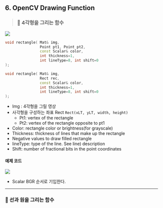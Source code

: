 ## 6. OpenCV Drawing Function

> ### 📄 4각형을 그리는 함수

![](image/2025-03-08-17-07-39.png)
```cpp
void rectangle( Mat& img,
                Point pt1, Point pt2,
                const Scalar& color,
                int thickness=1,
                int lineType=8, int shift=0
);

void rectangle( Mat& img,
                Rect rec,
                const Scalar& color,
                int thickness=1,
                int lineType=8, int shift=0
);
```

* Img : 4각형을 그릴 영상
* 사각형을 구성하는 좌표 Rect `Rect(xLT, yLT, width, height)`
    * Pt1: vertex of the rectangle
    * Pt2: vertex of the rectangle opposite to pt1
* Color: rectangle color or brightness(for grayscale)
* Thickness: thickness of lines that make up the rectangle
* Negative values to draw filled rectangle
* lineType: type of the line. See line) description
* Shift: number of fractional bits in the point coordinates

#### 예제 코드

![](image/2025-03-08-17-16-11.png)
* Scalar BGR 순서로 기입한다.

---

### 📄 선과 원을 그리는 함수
